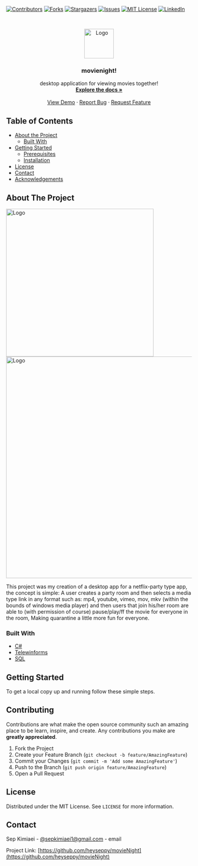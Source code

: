 <!--
*** Thanks for checking out this README Template. If you have a suggestion that would
*** make this better, please fork the repo and create a pull request or simply open
*** an issue with the tag "enhancement".
*** Thanks again! Now go create something AMAZING! :D
***
***
***
*** To avoid retyping too much info. Do a search and replace for the following:
*** github_username, repo, twitter_handle, email
-->





<!-- PROJECT SHIELDS -->
<!--
*** I'm using markdown "reference style" links for readability.
*** Reference links are enclosed in brackets [ ] instead of parentheses ( ).
*** See the bottom of this document for the declaration of the reference variables
*** for contributors-url, forks-url, etc. This is an optional, concise syntax you may use.
*** https://www.markdownguide.org/basic-syntax/#reference-style-links
-->
[![Contributors][contributors-shield]][contributors-url]
[![Forks][forks-shield]][forks-url]
[![Stargazers][stars-shield]][stars-url]
[![Issues][issues-shield]][issues-url]
[![MIT License][license-shield]][license-url]
[![LinkedIn][linkedin-shield]][linkedin-url]



<!-- PROJECT LOGO -->
<br />
<p align="center">
  <a href="https://github.com/heyseppy/repo">
    <img src="https://images.all-free-download.com/images/graphicthumb/movie_logo_design_text_reel_filmstrip_icons_decoration_6829232.jpg" alt="Logo" width="80" height="80">
  </a>

  <h3 align="center">movienight!</h3>

  <p align="center">
    desktop application for viewing movies together!
    <br />
    <a href="https://github.com/heyseppy/repo"><strong>Explore the docs »</strong></a>
    <br />
    <br />
    <a href="https://github.com/heyseppy/repo">View Demo</a>
    ·
    <a href="https://github.com/heyseppy/repo/issues">Report Bug</a>
    ·
    <a href="https://github.com/heyseppy/repo/issues">Request Feature</a>
  </p>
</p>



<!-- TABLE OF CONTENTS -->
## Table of Contents

* [About the Project](#about-the-project)
  * [Built With](#built-with)
* [Getting Started](#getting-started)
  * [Prerequisites](#prerequisites)
  * [Installation](#installation)
* [License](#license)
* [Contact](#contact)
* [Acknowledgements](#acknowledgements)



<!-- ABOUT THE PROJECT -->
## About The Project

 <img src="https://i.imgur.com/tm6cRCu.png" alt="Logo" width="400" height="400">
 <img src="https://i.imgur.com/oveWKvt.png" alt="Logo" width="1200" height="600">

This project was my creation of a desktop app for a netflix-party type app, the concept is simple: A user creates a party room and then selects a media type link in any format such as: mp4, youtube, vimeo, mov, mkv (within the bounds of windows media player) and then users that join his/her room are able to (with permission of course) pause/play/ff the movie for everyone in the room, Making quarantine a little more fun for everyone.


### Built With

* [C#]()
* [Telewinforms]()
* [SQL]()


<!-- GETTING STARTED -->
## Getting Started

To get a local copy up and running follow these simple steps.

<!-- CONTRIBUTING -->
## Contributing

Contributions are what make the open source community such an amazing place to be learn, inspire, and create. Any contributions you make are **greatly appreciated**.

1. Fork the Project
2. Create your Feature Branch (`git checkout -b feature/AmazingFeature`)
3. Commit your Changes (`git commit -m 'Add some AmazingFeature'`)
4. Push to the Branch (`git push origin feature/AmazingFeature`)
5. Open a Pull Request



<!-- LICENSE -->
## License

Distributed under the MIT License. See `LICENSE` for more information.


<!-- CONTACT -->
## Contact

Sep Kimiaei - [@sepkimiaei1@gmail.com](sepkimiaei1@gmail.com) - email

Project Link: [https://github.com/heyseppy/movieNight](https://github.com/heyseppy/movieNight)





<!-- MARKDOWN LINKS & IMAGES -->
<!-- https://www.markdownguide.org/basic-syntax/#reference-style-links -->
[contributors-shield]: https://img.shields.io/github/contributors/othneildrew/Best-README-Template.svg?style=flat-square
[contributors-url]: https://github.com/othneildrew/Best-README-Template/graphs/contributors
[forks-shield]: https://img.shields.io/github/forks/othneildrew/Best-README-Template.svg?style=flat-square
[forks-url]: https://github.com/othneildrew/Best-README-Template/network/members
[stars-shield]: https://img.shields.io/github/stars/othneildrew/Best-README-Template.svg?style=flat-square
[stars-url]: https://github.com/othneildrew/Best-README-Template/stargazers
[issues-shield]: https://img.shields.io/github/issues/othneildrew/Best-README-Template.svg?style=flat-square
[issues-url]: https://github.com/othneildrew/Best-README-Template/issues
[license-shield]: https://img.shields.io/github/license/othneildrew/Best-README-Template.svg?style=flat-square
[license-url]: https://github.com/othneildrew/Best-README-Template/blob/master/LICENSE.txt
[linkedin-shield]: https://img.shields.io/badge/-LinkedIn-black.svg?style=flat-square&logo=linkedin&colorB=555
[linkedin-url]: https://linkedin.com/in/othneildrew
[product-screenshot]: images/screenshot.png
